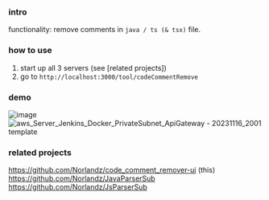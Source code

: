 ### intro
functionality: remove comments in `java / ts (& tsx)` file.

### how to use
1. start up all 3 servers (see \[related projects\])
2. go to `http://localhost:3000/tool/codeCommentRemove`

### demo
![image](https://github.com/Norlandz/code_comment_remover-ui/assets/43581880/fca7e946-fd86-4a49-ac6b-c23d9caf0240)
![aws_Server_Jenkins_Docker_PrivateSubnet_ApiGateway - 20231116_2001  template](https://github.com/Norlandz/code_comment_remover-ui/assets/43581880/b63d1e35-345b-4c3d-963a-f0efae1c5344)

### related projects 

https://github.com/Norlandz/code_comment_remover-ui (this) \
https://github.com/Norlandz/JavaParserSub \
https://github.com/Norlandz/JsParserSub
